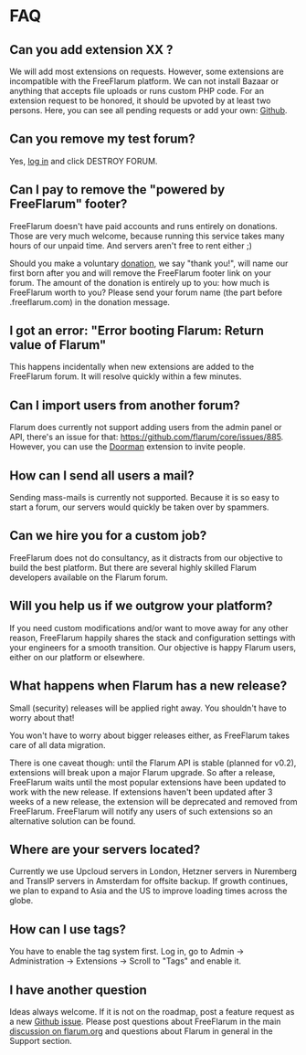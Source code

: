 # FAQ

## Can you add extension XX ?

We will add most extensions on requests. However, some extensions are incompatible with the FreeFlarum platform. We can not install Bazaar or anything that accepts file uploads or runs custom PHP code. For an extension request to be honored, it should be upvoted by at least two persons. Here, you can see all pending requests or add your own: [Github](https://github.com/gwillem/freeflarum.com/issues).

## Can you remove my test forum?

Yes, [log in](https://www.freeflarum.com/settings) and click DESTROY FORUM.

## Can I pay to remove the "powered by FreeFlarum" footer?

FreeFlarum doesn't have paid accounts and runs entirely on donations. Those are very much welcome, because running this service takes many hours of our unpaid time. And servers aren't free to rent either ;) 

Should you make a voluntary [donation](https://www.freeflarum.com/donate), we say "thank you!", will name our first born after you and will remove the FreeFlarum footer link on your forum. The amount of the donation is entirely up to you: how much is FreeFlarum worth to you? Please send your forum name (the part before .freeflarum.com) in the donation message.

## I got an error: "Error booting Flarum: Return value of Flarum"

This happens incidentally when new extensions are added to the FreeFlarum forum. It will resolve quickly within a few minutes.

## Can I import users from another forum?

Flarum does currently not support adding users from the admin panel or API, there's an issue for that: https://github.com/flarum/core/issues/885. However, you can use the [Doorman](https://discuss.flarum.org/d/17845-doorman-by-reflar) extension to invite people.

## How can I send all users a mail?

Sending mass-mails is currently not supported. Because it is so easy to start a forum, our servers would quickly be taken over by spammers. 

## Can we hire you for a custom job?

FreeFlarum does not do consultancy, as it distracts from our objective to build the best platform. But there are several highly skilled Flarum developers available on the Flarum forum.

## Will you help us if we outgrow your platform?

If you need custom modifications and/or want to move away for any other reason, FreeFlarum happily shares the stack and configuration settings with your engineers for a smooth transition. Our objective is happy Flarum users, either on our platform or elsewhere.

## What happens when Flarum has a new release?

Small (security) releases will be applied right away. You shouldn't have to worry about that!

You won't have to worry about bigger releases either, as FreeFlarum takes care of all data migration. 

There is one caveat though: until the Flarum API is stable (planned for v0.2), extensions will break upon a major Flarum upgrade. So after a release, FreeFlarum waits until the most popular extensions have been updated to work with the new release. If extensions haven't been updated after 3 weeks of a new release, the extension will be deprecated and removed from FreeFlarum. FreeFlarum will notify any users of such extensions so an alternative solution can be found.

## Where are your servers located?

Currently we use Upcloud servers in London, Hetzner servers in Nuremberg and TransIP servers in Amsterdam for offsite backup. If growth continues, we plan to expand to Asia and the US to improve loading times across the globe.

## How can I use tags?

You have to enable the tag system first. Log in, go to Admin -> Administration -> Extensions -> Scroll to "Tags" and enable it. 

## I have another question

Ideas always welcome. If it is not on the roadmap, post a feature request as a new [Github issue](https://github.com/gwillem/freeflarum.com/issues). Please post questions about FreeFlarum in the main [discussion on flarum.org](https://discuss.flarum.org/d/7585-freeflarum-com-now-open-for-beta-access) and questions about Flarum in general in the Support section.
